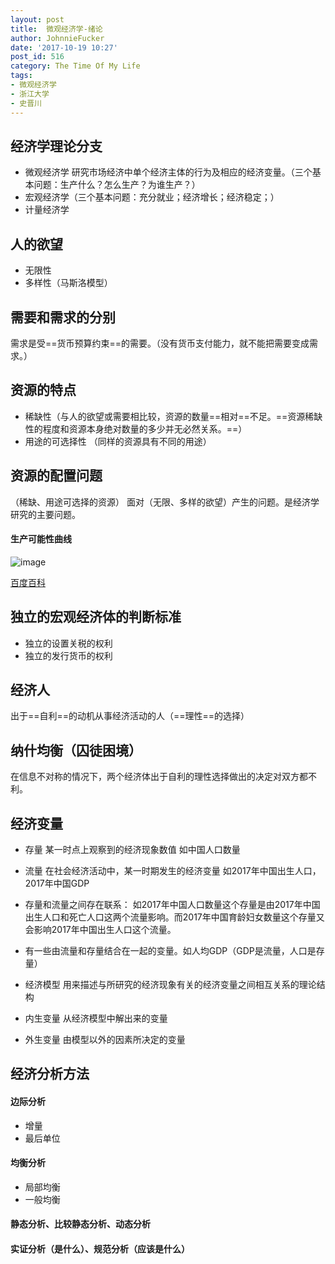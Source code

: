 ```yaml
---
layout: post
title:  微观经济学-绪论
author: JohnnieFucker
date: '2017-10-19 10:27'
post_id: 516
category: The Time Of My Life
tags:
- 微观经济学
- 浙江大学
- 史晋川
---
```


## 经济学理论分支
- 微观经济学 研究市场经济中单个经济主体的行为及相应的经济变量。（三个基本问题：生产什么？怎么生产？为谁生产？）
- 宏观经济学（三个基本问题：充分就业；经济增长；经济稳定；）
- 计量经济学

## 人的欲望
- 无限性
- 多样性（马斯洛模型）
<!--break-->

## 需要和需求的分别
需求是受==货币预算约束==的需要。（没有货币支付能力，就不能把需要变成需求。）

## 资源的特点
- 稀缺性（与人的欲望或需要相比较，资源的数量==相对==不足。==资源稀缺性的程度和资源本身绝对数量的多少并无必然关系。==）
- 用途的可选择性 （同样的资源具有不同的用途）

## 资源的配置问题
（稀缺、用途可选择的资源） 面对（无限、多样的欲望）产生的问题。是经济学研究的主要问题。

#### 生产可能性曲线
![image](https://gss1.bdstatic.com/-vo3dSag_xI4khGkpoWK1HF6hhy/baike/w%3D268/sign=d0b34fccb2b7d0a27bc9039bf3ee760d/ae51f3deb48f8c54e969e6513a292df5e0fe7f11.jpg)

[百度百科](https://baike.baidu.com/item/%E7%94%9F%E4%BA%A7%E5%8F%AF%E8%83%BD%E6%80%A7%E8%BE%B9%E7%95%8C/5741131)

## 独立的宏观经济体的判断标准
- 独立的设置关税的权利
- 独立的发行货币的权利

## 经济人
出于==自利==的动机从事经济活动的人（==理性==的选择）

## 纳什均衡（囚徒困境）
在信息不对称的情况下，两个经济体出于自利的理性选择做出的决定对双方都不利。

## 经济变量
- 存量 某一时点上观察到的经济现象数值 如中国人口数量
- 流量 在社会经济活动中，某一时期发生的经济变量 如2017年中国出生人口，2017年中国GDP
- 存量和流量之间存在联系： 如2017年中国人口数量这个存量是由2017年中国出生人口和死亡人口这两个流量影响。而2017年中国育龄妇女数量这个存量又会影响2017年中国出生人口这个流量。
- 有一些由流量和存量结合在一起的变量。如人均GDP（GDP是流量，人口是存量）





- 经济模型 用来描述与所研究的经济现象有关的经济变量之间相互关系的理论结构
- 内生变量 从经济模型中解出来的变量
- 外生变量 由模型以外的因素所决定的变量

## 经济分析方法

#### 边际分析
- 增量
- 最后单位
#### 均衡分析
- 局部均衡
- 一般均衡
#### 静态分析、比较静态分析、动态分析
#### 实证分析（是什么）、规范分析（应该是什么）